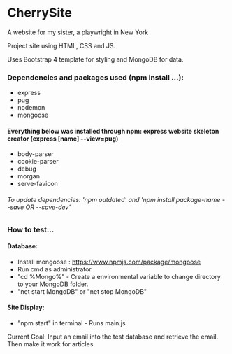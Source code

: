 # CherrySite
A website for my sister, a playwright in New York

Project site using HTML, CSS and JS.

Uses Bootstrap 4 template for styling and MongoDB for data.

### Dependencies and packages used (npm install ...):
* express
* pug
* nodemon
* mongoose

#### Everything below was installed through npm: express website skeleton creator (express [name] --view=pug)
* body-parser
* cookie-parser
* debug
* morgan
* serve-favicon

###### To update dependencies: 'npm outdated' and 'npm install package-name --save OR --save-dev'

### How to test...

#### Database:
* Install mongoose : https://www.npmjs.com/package/mongoose 
* Run cmd as administrator
* "cd %Mongo%" - Create a environmental variable to change directory to your MongoDB folder.
* "net start MongoDB" or "net stop MongoDB"

#### Site Display:
* "npm start" in terminal - Runs main.js


Current Goal: Input an email into the test database and retrieve the email. Then make it work for articles.